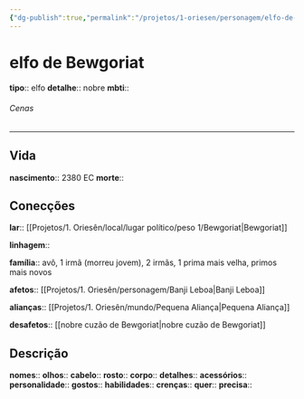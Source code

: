 ```yaml
---
{"dg-publish":true,"permalink":"/projetos/1-oriesen/personagem/elfo-de-bewgoriat/"}
---
```



# elfo de Bewgoriat
**tipo**:: elfo
**detalhe**:: nobre
**mbti**:: 


###### Cenas



---
## Vida
**nascimento**:: 2380 EC
**morte**:: 


## Conecções
**lar**:: [[Projetos/1. Oriesên/local/lugar político/peso 1/Bewgoriat|Bewgoriat]]

**linhagem**:: 

**família**:: avô, 1 irmã (morreu jovem), 2 irmãs, 1 prima mais velha, primos mais novos

**afetos**:: [[Projetos/1. Oriesên/personagem/Banji Leboa|Banji Leboa]]

**alianças**:: [[Projetos/1. Oriesên/mundo/Pequena Aliança|Pequena Aliança]]

**desafetos**:: [[nobre cuzão de Bewgoriat|nobre cuzão de Bewgoriat]]


## Descrição
**nomes**:: 
**olhos**:: 
**cabelo**:: 
**rosto**:: 
**corpo**:: 
**detalhes**:: 
**acessórios**:: 
**personalidade**:: 
**gostos**:: 
**habilidades**:: 
**crenças**:: 
**quer**:: 
**precisa**:: 